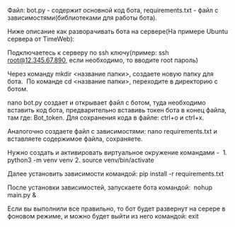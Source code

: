 
Файл: bot.py - содержит основной код бота, requirements.txt - файл с зависимостями(библиотеками для работы бота).

Ниже описание как разворачивать бота на сервере(На примере Ubuntu сервера от TimeWeb):

Подключаетесь к серверу по ssh ключу(пример: ssh root@12.345.67.890, если необходимо, то вводите root пароль)

Через команду mkdir <название папки>, создаете новую папку для бота. 
По команде cd <название папки>, переходите в директорию с ботом.

nano bot.py создает и открывает файл с ботом, туда необходимо вставить код бота, предварительно вставивь токен бота в конец файла, там где: Bot_token. Для сохранения кода в  файле: ctrl+o и ctrl+x.

Аналогочно создаете файл с зависимостями: nano requirements.txt и вставляете содержимое файла, сохраняете.

Нужно создать и активировать виртуальное окружение командами -  1. python3 -m venv venv 2. source venv/bin/activate

Далее установить зависимости командой: pip install -r requirements.txt

После установки зависимостей, запускаете бота командой:  nohup main.py &

Если вы выполнили все правильно, то бот будет развернут на серере в фоновом режиме, и можно будет выйти из него командой: exit
